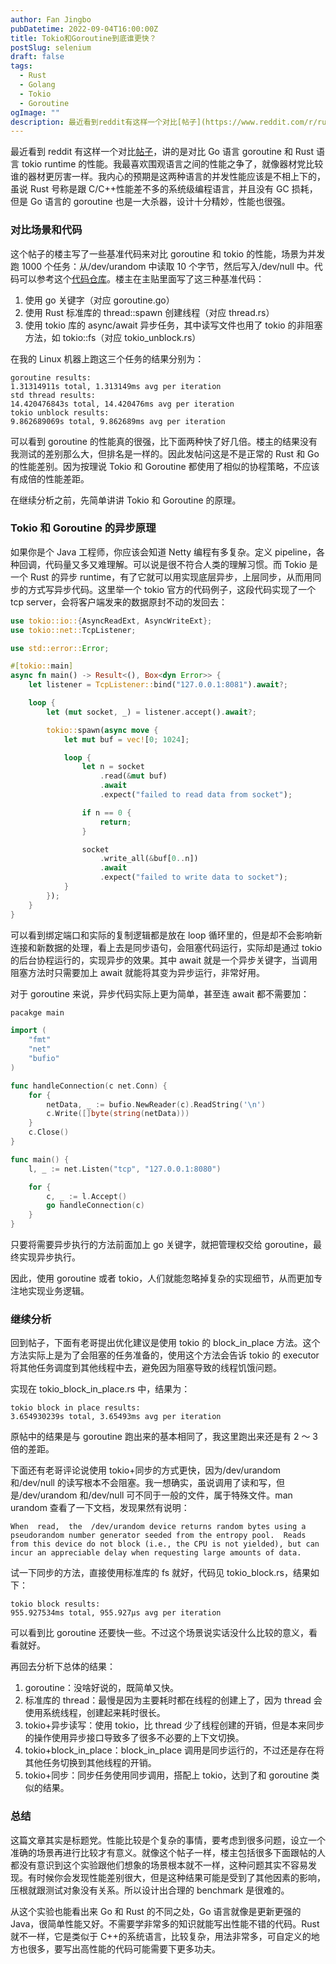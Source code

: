 ```yaml
---
author: Fan Jingbo
pubDatetime: 2022-09-04T16:00:00Z
title: Tokio和Goroutine到底谁更快？
postSlug: selenium
draft: false
tags:
  - Rust
  - Golang
  - Tokio
  - Goroutine
ogImage: ""
description: 最近看到reddit有这样一个对比[帖子](https://www.reddit.com/r/rust/comments/lg0a7b/benchmarking_tokio_tasks_and_goroutines/)，讲的是对比Go语言goroutine和Rust语言tokio runtime的性能。我最喜欢围观语言之间的性能之争了，就像器材党比较谁的器材更厉害一样。我内心的预期是这两种语言的并发性能应该是不相上下的，虽说Rust号称是跟C/C++性能差不多的系统级编程语言，并且没有GC损耗，但是Go语言的goroutine也是一大杀器，设计十分精妙，性能也很强。
---
```


最近看到 reddit 有这样一个对比[帖子](https://www.reddit.com/r/rust/comments/lg0a7b/benchmarking_tokio_tasks_and_goroutines/)，讲的是对比 Go 语言 goroutine 和 Rust 语言 tokio runtime 的性能。我最喜欢围观语言之间的性能之争了，就像器材党比较谁的器材更厉害一样。我内心的预期是这两种语言的并发性能应该是不相上下的，虽说 Rust 号称是跟 C/C++性能差不多的系统级编程语言，并且没有 GC 损耗，但是 Go 语言的 goroutine 也是一大杀器，设计十分精妙，性能也很强。

### 对比场景和代码

这个帖子的楼主写了一些基准代码来对比 goroutine 和 tokio 的性能，场景为并发跑 1000 个任务：从/dev/urandom 中读取 10 个字节，然后写入/dev/null 中。代码可以参考这个[代码仓库](https://github.com/flyingpot/tokio-goroutine-perf)。楼主在主贴里面写了这三种基准代码：

1. 使用 go 关键字（对应 goroutine.go）
2. 使用 Rust 标准库的 thread::spawn 创建线程（对应 thread.rs）
3. 使用 tokio 库的 async/await 异步任务，其中读写文件也用了 tokio 的非阻塞方法，如 tokio::fs（对应 tokio_unblock.rs）

在我的 Linux 机器上跑这三个任务的结果分别为：

```
goroutine results:
1.31314911s total, 1.313149ms avg per iteration
std thread results:
14.420476843s total, 14.420476ms avg per iteration
tokio unblock results:
9.862689069s total, 9.862689ms avg per iteration

```

可以看到 goroutine 的性能真的很强，比下面两种快了好几倍。楼主的结果没有我测试的差别那么大，但排名是一样的。因此发帖问这是不是正常的 Rust 和 Go 的性能差别。因为按理说 Tokio 和 Goroutine 都使用了相似的协程策略，不应该有成倍的性能差距。

在继续分析之前，先简单讲讲 Tokio 和 Goroutine 的原理。

### Tokio 和 Goroutine 的异步原理

如果你是个 Java 工程师，你应该会知道 Netty 编程有多复杂。定义 pipeline，各种回调，代码量又多又难理解。可以说是很不符合人类的理解习惯。而 Tokio 是一个 Rust 的异步 runtime，有了它就可以用实现底层异步，上层同步，从而用同步的方式写异步代码。这里举一个 tokio 官方的代码例子，这段代码实现了一个 tcp server，会将客户端发来的数据原封不动的发回去：

```rust
use tokio::io::{AsyncReadExt, AsyncWriteExt};
use tokio::net::TcpListener;

use std::error::Error;

#[tokio::main]
async fn main() -> Result<(), Box<dyn Error>> {
    let listener = TcpListener::bind("127.0.0.1:8081").await?;

    loop {
        let (mut socket, _) = listener.accept().await?;

        tokio::spawn(async move {
            let mut buf = vec![0; 1024];

            loop {
                let n = socket
                    .read(&mut buf)
                    .await
                    .expect("failed to read data from socket");

                if n == 0 {
                    return;
                }

                socket
                    .write_all(&buf[0..n])
                    .await
                    .expect("failed to write data to socket");
            }
        });
    }
}
```

可以看到绑定端口和实际的复制逻辑都是放在 loop 循环里的，但是却不会影响新连接和新数据的处理，看上去是同步语句，会阻塞代码运行，实际却是通过 tokio 的后台协程运行的，实现异步的效果。其中 await 就是一个异步关键字，当调用阻塞方法时只需要加上 await 就能将其变为异步运行，非常好用。

对于 goroutine 来说，异步代码实际上更为简单，甚至连 await 都不需要加：

```go
pacakge main

import (
	"fmt"
	"net"
	"bufio"
)

func handleConnection(c net.Conn) {
	for {
		netData, _ := bufio.NewReader(c).ReadString('\n')
		c.Write([]byte(string(netData)))
	}
	c.Close()
}

func main() {
	l, _ := net.Listen("tcp", "127.0.0.1:8080")

	for {
		c, _ := l.Accept()
		go handleConnection(c)
	}
}
```

只要将需要异步执行的方法前面加上 go 关键字，就把管理权交给 goroutine，最终实现异步执行。

因此，使用 goroutine 或者 tokio，人们就能忽略掉复杂的实现细节，从而更加专注地实现业务逻辑。

### 继续分析

回到帖子，下面有老哥提出优化建议是使用 tokio 的 block_in_place 方法。这个方法实际上是为了会阻塞的任务准备的，使用这个方法会告诉 tokio 的 executor 将其他任务调度到其他线程中去，避免因为阻塞导致的线程饥饿问题。

实现在 tokio_block_in_place.rs 中，结果为：

```
tokio block in place results:
3.654930239s total, 3.65493ms avg per iteration
```

原帖中的结果是与 goroutine 跑出来的基本相同了，我这里跑出来还是有 2 ～ 3 倍的差距。

下面还有老哥评论说使用 tokio+同步的方式更快，因为/dev/urandom 和/dev/null 的读写根本不会阻塞。我一想确实，虽说调用了读和写，但是/dev/urandom 和/dev/null 可不同于一般的文件，属于特殊文件。man urandom 查看了一下文档，发现果然有说明：

```
When  read,  the  /dev/urandom device returns random bytes using a pseudorandom number generator seeded from the entropy pool.  Reads from this device do not block (i.e., the CPU is not yielded), but can incur an appreciable delay when requesting large amounts of data.
```

试一下同步的方法，直接使用标准库的 fs 就好，代码见 tokio_block.rs，结果如下：

```
tokio block results:
955.927534ms total, 955.927µs avg per iteration
```

可以看到比 goroutine 还要快一些。不过这个场景说实话没什么比较的意义，看看就好。

再回去分析下总体的结果：

1. goroutine：没啥好说的，既简单又快。
2. 标准库的 thread：最慢是因为主要耗时都在线程的创建上了，因为 thread 会使用系统线程，创建起来耗时很长。
3. tokio+异步读写：使用 tokio，比 thread 少了线程创建的开销，但是本来同步的操作使用异步接口导致多了很多不必要的上下文切换。
4. tokio+block_in_place：block_in_place 调用是同步运行的，不过还是存在将其他任务切换到其他线程的开销。
5. tokio+同步：同步任务使用同步调用，搭配上 tokio，达到了和 goroutine 类似的结果。

### 总结

这篇文章其实是标题党。性能比较是个复杂的事情，要考虑到很多问题，设立一个准确的场景再进行比较才有意义。就像这个帖子一样，楼主包括很多下面跟帖的人都没有意识到这个实验跟他们想象的场景根本就不一样，这种问题其实不容易发现。有时候你会发现性能差别很大，但是这种结果可能是受到了其他因素的影响，压根就跟测试对象没有关系。所以设计出合理的 benchmark 是很难的。

从这个实验也能看出来 Go 和 Rust 的不同之处，Go 语言就像是更新更强的 Java，很简单性能又好。不需要学非常多的知识就能写出性能不错的代码。Rust 就不一样，它是类似于 C++的系统语言，比较复杂，用法非常多，可自定义的地方也很多，要写出高性能的代码可能需要下更多功夫。
